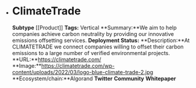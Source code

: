 - # ClimateTrade
  **Subtype** [[Product]]
  **Tags:** Vertical
  **Summary:**We aim to help companies achieve carbon neutrality by providing our innovative emissions offsetting services.
  **Deployment Status:**
  **Description:**At CLIMATETRADE we connect companies willing to offset their carbon emissions to a large number of verified environmental projects.
  **URL:**https://climatetrade.com/
  **Image:**https://climatetrade.com/wp-content/uploads/2022/03/logo-blue-climate-trade-2.jpg
  **Ecosystem/chain:**Algorand
  **Twitter**
  **Community**
  **Whitepaper**
